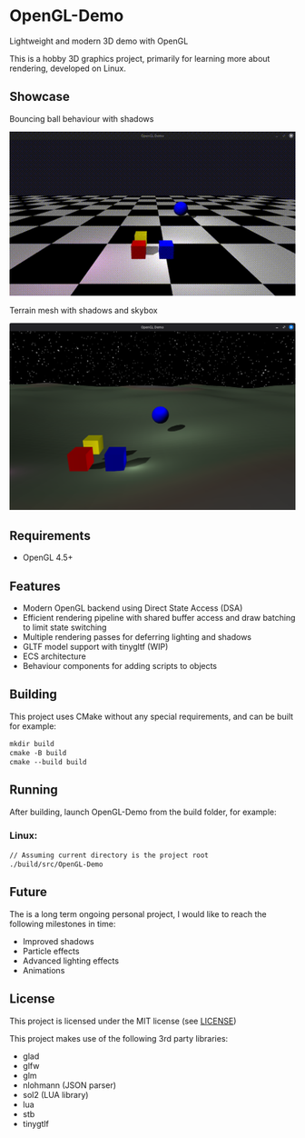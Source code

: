 # OpenGL-Demo
Lightweight and modern 3D demo with OpenGL

This is a hobby 3D graphics project, primarily for learning more about rendering, developed on Linux.

## Showcase
Bouncing ball behaviour with shadows

![Demo gif image showing scene with bouncing ball casting shadows on tiled floor](demo.gif)

Terrain mesh with shadows and skybox

![Image showing scene with a textured terrain mesh, simple cube and sphere objects casting shadows, and starry skybox background](demo2.png)

## Requirements
- OpenGL 4.5+

## Features
- Modern OpenGL backend using Direct State Access (DSA)
- Efficient rendering pipeline with shared buffer access and draw batching to limit state switching
- Multiple rendering passes for deferring lighting and shadows
- GLTF model support with tinygltf (WIP)
- ECS architecture
- Behaviour components for adding scripts to objects

## Building
This project uses CMake without any special requirements, and can be built for example:
```
mkdir build
cmake -B build
cmake --build build
```

## Running
After building, launch OpenGL-Demo from the build folder, for example:

### Linux:
```
// Assuming current directory is the project root
./build/src/OpenGL-Demo
```

## Future
The is a long term ongoing personal project, I would like to reach the following milestones in time:
- Improved shadows
- Particle effects
- Advanced lighting effects
- Animations


## License
This project is licensed under the MIT license (see [LICENSE](LICENSE))

This project makes use of the following 3rd party libraries:
- glad
- glfw
- glm
- nlohmann (JSON parser)
- sol2 (LUA library)
- lua
- stb
- tinygtlf

